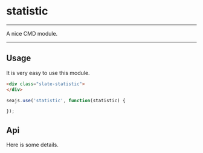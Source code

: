 # statistic

---

A nice CMD module.

---

## Usage

It is very easy to use this module.

````html
<div class="slate-statistic">
</div>
````

```javascript
seajs.use('statistic', function(statistic) {

});
```

## Api

Here is some details.
